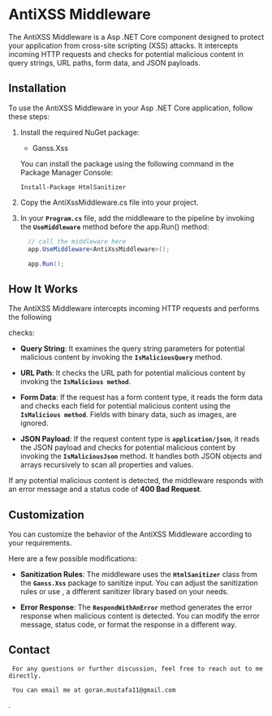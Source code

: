 ﻿﻿﻿
# AntiXSS Middleware

The AntiXSS Middleware is a Asp .NET Core component designed to protect your application from cross-site scripting (XSS) attacks. It intercepts incoming HTTP requests and checks for potential malicious content in query strings, URL paths, form data, and JSON payloads.

## Installation

To use the AntiXSS Middleware in your Asp .NET Core application, follow these steps:

1. Install the required NuGet package:
   - Ganss.Xss

   You can install the package using the following command in the Package Manager Console:

   ```shell
   Install-Package HtmlSanitizer
 2. Copy the AntiXssMiddleware.cs file into your project.
 3. In your **`Program.cs`** file, add the middleware to the pipeline by invoking the 
    **`UseMiddleware`** method before the app.Run() method:
    
   
    ```csharp
      // call the middleware here
      app.UseMiddleware<AntiXssMiddleware>();

      app.Run();
     ```
## How It Works
The AntiXSS Middleware intercepts incoming HTTP requests and performs the following 

checks:

 * **Query String**: It examines the query string parameters for potential malicious content by 
     invoking the **`IsMaliciousQuery`** method.
     
 * **URL Path**: It checks the URL path for potential malicious content by invoking the 
     **`IsMalicious method`**.
     
 * **Form Data**: If the request has a form content type, it reads the form data and checks each 
   field for potential malicious content using the **`IsMalicious method`**. Fields with binary 
   data, such as images, are ignored.
   
 * **JSON Payload**: If the request content type is **`application/json`**, it reads the JSON 
   payload and checks for potential malicious content by invoking the **`IsMaliciousJson`**
   method. It handles both JSON objects and arrays recursively to scan all properties and values.
   
 If any potential malicious content is detected, the middleware responds with an error 
 message and a status code of **400 Bad Request**.
 
 
 
 ## Customization
 
 You can customize the behavior of the AntiXSS Middleware according to your requirements. 
 
 Here are a few possible modifications:
 
 * **Sanitization Rules**: The middleware uses the **`HtmlSanitizer`** class from the 
   **`Ganss.Xss`** package to sanitize input. You can adjust the sanitization rules or use ,
   a different sanitizer library based on your needs. 
   
 * **Error Response**: The **`RespondWithAnError`** method generates the error response when 
     malicious content is detected. You can modify the error message, status code, or format 
     the response in a different way.
     
  
  ## Contact

     For any questions or further discussion, feel free to reach out to me directly. 
     
     You can email me at goran.mustafa11@gmail.com
.
   
     
 

  
  

